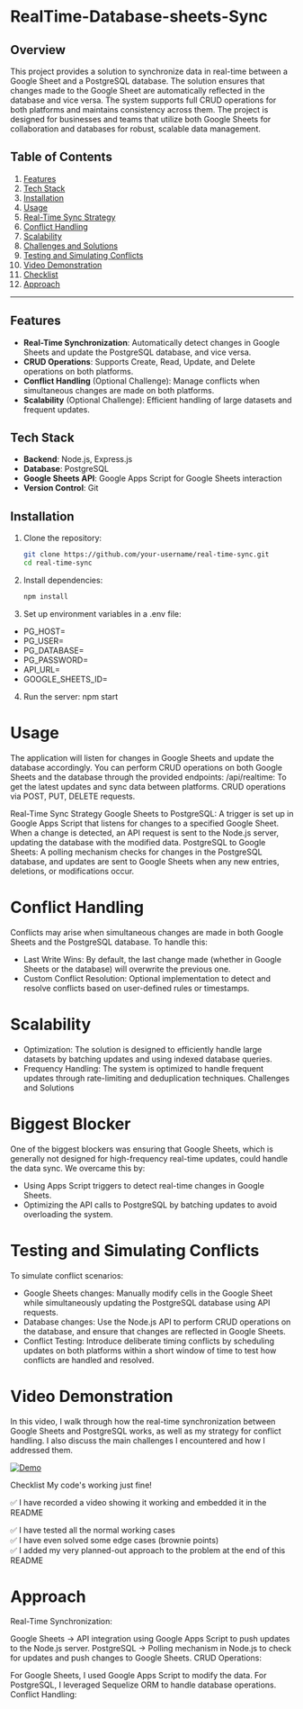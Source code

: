 # RealTime-Database-sheets-Sync

## Overview

This project provides a solution to synchronize data in real-time between a Google Sheet and a PostgreSQL database. The solution ensures that changes made to the Google Sheet are automatically reflected in the database and vice versa. The system supports full CRUD operations for both platforms and maintains consistency across them. The project is designed for businesses and teams that utilize both Google Sheets for collaboration and databases for robust, scalable data management.

## Table of Contents

1. [Features](#features)
2. [Tech Stack](#tech-stack)
3. [Installation](#installation)
4. [Usage](#usage)
5. [Real-Time Sync Strategy](#real-time-sync-strategy)
6. [Conflict Handling](#conflict-handling)
7. [Scalability](#scalability)
8. [Challenges and Solutions](#challenges-and-solutions)
9. [Testing and Simulating Conflicts](#testing-and-simulating-conflicts)
10. [Video Demonstration](#video-demonstration)
11. [Checklist](#checklist)
12. [Approach](#approach)

---

## Features

- **Real-Time Synchronization**: Automatically detect changes in Google Sheets and update the PostgreSQL database, and vice versa.
- **CRUD Operations**: Supports Create, Read, Update, and Delete operations on both platforms.
- **Conflict Handling** (Optional Challenge): Manage conflicts when simultaneous changes are made on both platforms.
- **Scalability** (Optional Challenge): Efficient handling of large datasets and frequent updates.

## Tech Stack

- **Backend**: Node.js, Express.js
- **Database**: PostgreSQL
- **Google Sheets API**: Google Apps Script for Google Sheets interaction
- **Version Control**: Git

## Installation

1. Clone the repository:

   ```bash
   git clone https://github.com/your-username/real-time-sync.git
   cd real-time-sync

2. Install dependencies:
   ```bash
   npm install

3. Set up environment variables in a .env file:
  
  * PG_HOST=
  * PG_USER=
  * PG_DATABASE=
  * PG_PASSWORD=
  * API_URL=
  * GOOGLE_SHEETS_ID=


  


4. Run the server:
   npm start


# Usage
The application will listen for changes in Google Sheets and update the database accordingly.
You can perform CRUD operations on both Google Sheets and the database through the provided endpoints:
/api/realtime: To get the latest updates and sync data between platforms.
CRUD operations via POST, PUT, DELETE requests.

Real-Time Sync Strategy
Google Sheets to PostgreSQL:
A trigger is set up in Google Apps Script that listens for changes to a specified Google Sheet. When a change is detected, an API request is sent to the Node.js server, updating the database with the modified data.
PostgreSQL to Google Sheets:
A polling mechanism checks for changes in the PostgreSQL database, and updates are sent to Google Sheets when any new entries, deletions, or modifications occur.

# Conflict Handling
Conflicts may arise when simultaneous changes are made in both Google Sheets and the PostgreSQL database. To handle this:

* Last Write Wins: By default, the last change made (whether in Google Sheets or the database) will overwrite the previous one.
* Custom Conflict Resolution: Optional implementation to detect and resolve conflicts based on user-defined rules or timestamps.

# Scalability
* Optimization: The solution is designed to efficiently handle large datasets by batching updates and using indexed database queries.
* Frequency Handling: The system is optimized to handle frequent updates through rate-limiting and deduplication techniques.
Challenges and Solutions

# Biggest Blocker
One of the biggest blockers was ensuring that Google Sheets, which is generally not designed for high-frequency real-time updates, could handle the data sync. We overcame this by:

* Using Apps Script triggers to detect real-time changes in Google Sheets.
* Optimizing the API calls to PostgreSQL by batching updates to avoid overloading the system.

# Testing and Simulating Conflicts
To simulate conflict scenarios:

* Google Sheets changes: Manually modify cells in the Google Sheet while simultaneously updating the PostgreSQL database using API requests.
* Database changes: Use the Node.js API to perform CRUD operations on the database, and ensure that changes are reflected in Google Sheets.
* Conflict Testing: Introduce deliberate timing conflicts by scheduling updates on both platforms within a short window of time to test how conflicts are handled and resolved.


# Video Demonstration


In this video, I walk through how the real-time synchronization between Google Sheets and PostgreSQL works, as well as my strategy for conflict handling. I also discuss the main challenges I encountered and how I addressed them.


[![Demo](https://img.youtube.com/vi/-StG4stT6tE/maxresdefault.jpg)](https://youtu.be/-StG4stT6tE)





Checklist
 My code's working just fine!

✅ I have recorded a video showing it working and embedded it in the README

✅ I have tested all the normal working cases  
✅ I have even solved some edge cases (brownie points)  
✅ I added my very planned-out approach to the problem at the end of this README  

# Approach
Real-Time Synchronization:

Google Sheets → API integration using Google Apps Script to push updates to the Node.js server.
PostgreSQL → Polling mechanism in Node.js to check for updates and push changes to Google Sheets.
CRUD Operations:

For Google Sheets, I used Google Apps Script to modify the data. For PostgreSQL, I leveraged Sequelize ORM to handle database operations.
Conflict Handling:
